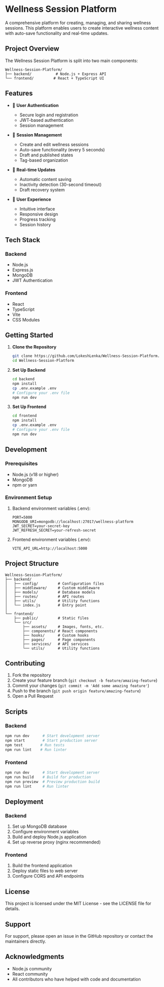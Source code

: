 # Wellness Session Platform

A comprehensive platform for creating, managing, and sharing wellness sessions. This platform enables users to create interactive wellness content with auto-save functionality and real-time updates.

## Project Overview

The Wellness Session Platform is split into two main components:

```
Wellness-Session-Platform/
├── backend/           # Node.js + Express API
└── frontend/         # React + TypeScript UI
```

## Features

- 🔐 **User Authentication**
  - Secure login and registration
  - JWT-based authentication
  - Session management

- 📝 **Session Management**
  - Create and edit wellness sessions
  - Auto-save functionality (every 5 seconds)
  - Draft and published states
  - Tag-based organization

- 🔄 **Real-time Updates**
  - Automatic content saving
  - Inactivity detection (30-second timeout)
  - Draft recovery system

- 👥 **User Experience**
  - Intuitive interface
  - Responsive design
  - Progress tracking
  - Session history

## Tech Stack

### Backend
- Node.js
- Express.js
- MongoDB
- JWT Authentication

### Frontend
- React
- TypeScript
- Vite
- CSS Modules

## Getting Started

1. **Clone the Repository**
   ```bash
   git clone https://github.com/LokeshLenka/Wellness-Session-Platform.git
   cd Wellness-Session-Platform
   ```

2. **Set Up Backend**
   ```bash
   cd backend
   npm install
   cp .env.example .env
   # Configure your .env file
   npm run dev
   ```

3. **Set Up Frontend**
   ```bash
   cd frontend
   npm install
   cp .env.example .env
   # Configure your .env file
   npm run dev
   ```

## Development

### Prerequisites
- Node.js (v18 or higher)
- MongoDB
- npm or yarn

### Environment Setup
1. Backend environment variables (.env):
   ```
   PORT=5000
   MONGODB_URI=mongodb://localhost:27017/wellness-platform
   JWT_SECRET=your-secret-key
   JWT_REFRESH_SECRET=your-refresh-secret
   ```

2. Frontend environment variables (.env):
   ```
   VITE_API_URL=http://localhost:5000
   ```

## Project Structure

```
Wellness-Session-Platform/
├── backend/
│   ├── config/         # Configuration files
│   ├── middleware/     # Custom middleware
│   ├── models/         # Database models
│   ├── routes/         # API routes
│   ├── utils/          # Utility functions
│   └── index.js        # Entry point
│
└── frontend/
    ├── public/         # Static files
    └── src/
        ├── assets/     # Images, fonts, etc.
        ├── components/ # React components
        ├── hooks/      # Custom hooks
        ├── pages/      # Page components
        ├── services/   # API services
        └── utils/      # Utility functions
```

## Contributing

1. Fork the repository
2. Create your feature branch (`git checkout -b feature/amazing-feature`)
3. Commit your changes (`git commit -m 'Add some amazing feature'`)
4. Push to the branch (`git push origin feature/amazing-feature`)
5. Open a Pull Request

## Scripts

### Backend
```bash
npm run dev      # Start development server
npm start        # Start production server
npm test        # Run tests
npm run lint    # Run linter
```

### Frontend
```bash
npm run dev      # Start development server
npm run build    # Build for production
npm run preview  # Preview production build
npm run lint     # Run linter
```

## Deployment

### Backend
1. Set up MongoDB database
2. Configure environment variables
3. Build and deploy Node.js application
4. Set up reverse proxy (nginx recommended)

### Frontend
1. Build the frontend application
2. Deploy static files to web server
3. Configure CORS and API endpoints

## License

This project is licensed under the MIT License - see the LICENSE file for details.

## Support

For support, please open an issue in the GitHub repository or contact the maintainers directly.

## Acknowledgments

- Node.js community
- React community
- All contributors who have helped with code and documentation
